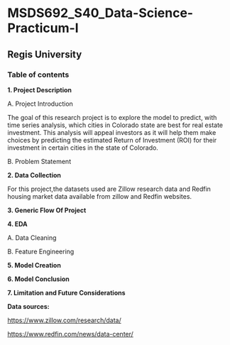 # MSDS692_S40_Data-Science-Practicum-I

## Regis University

### Table of contents 

**1. Project Description**

  A. Project Introduction
  
The goal of this research project is to explore the model to predict, with time series analysis, which cities in Colorado state are best for real estate investment. This analysis will appeal investors as it will help them make choices by predicting the estimated Return of Investment (ROI) for their investment in certain cities in the state of Colorado.
  
  B. Problem Statement

**2. Data Collection**

For this project,the datasets used are Zillow research data and Redfin housing market data available from zillow and Redfin websites.

**3. Generic Flow Of Project**


**4. EDA**

  A. Data Cleaning

  B. Feature Engineering

**5. Model Creation**

**6. Model Conclusion**

**7. Limitation and Future Considerations**

**Data sources:**

https://www.zillow.com/research/data/ 

https://www.redfin.com/news/data-center/ 
